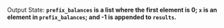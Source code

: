 Output State: **`prefix_balances` is a list where the first element is 0; `x` is an element in `prefix_balances`; and -1 is appended to `results`.**
